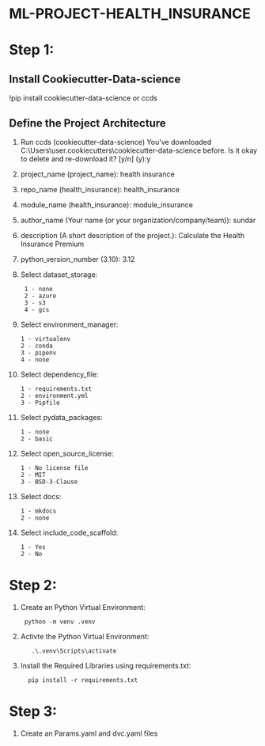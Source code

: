 # ML-PROJECT-HEALTH_INSURANCE
# Step 1:
## Install Cookiecutter-Data-science
!pip install cookiecutter-data-science or ccds
## Define the Project Architecture
1. Run ccds (cookiecutter-data-science)
    You've downloaded C:\Users\user\.cookiecutters\cookiecutter-data-science before. Is it okay to delete and re-download it? [y/n] (y):y
2. project_name (project_name): health insurance
3. repo_name (health_insurance): health_insurance
4. module_name (health_insurance): module_insurance
5. author_name (Your name (or your organization/company/team)): sundar
6. description (A short description of the project.): Calculate the Health Insurance Premium
7. python_version_number (3.10): 3.12
8. Select dataset_storage:
   
        1 - none
        2 - azure
        3 - s3
        4 - gcs
    
10. Select environment_manager:
    
        1 - virtualenv        
        2 - conda
        3 - pipenv
        4 - none
    
11. Select dependency_file:
    
        1 - requirements.txt
        2 - environment.yml
        3 - Pipfile
    
12. Select pydata_packages:
    
        1 - none
        2 - basic
    
14. Select open_source_license:
    
        1 - No license file
        2 - MIT
        3 - BSD-3-Clause
    
16. Select docs:
    
        1 - mkdocs
        2 - none
   
18. Select include_code_scaffold:
    
        1 - Yes
        2 - No
    

# Step 2:
 1.  Create an Python Virtual Environment:
    
          python -m venv .venv
 2. Activte the Python Virtual Environment:
    
           .\.venv\Scripts\activate
 3. Install the Required Libraries using requirements.txt:

          pip install -r requirements.txt
  

# Step 3:

1. Create an Params.yaml and dvc.yaml files
